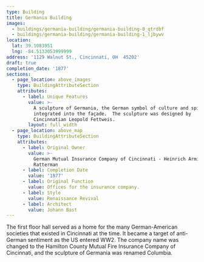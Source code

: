 ```yaml
---
type: Building
title: Germania Building
images:
  - buildings/germania-building/germania-building-0_qtrdbf
  - buildings/germania-building/germania-building-1_ljbywv
location:
  lat: 39.1083951
  lng: -84.5133053999999
address: '1129 Walnut St., Cincinnati, OH  45202'
draft: true
completion_date: '1877'
sections:
  - page_location: above_images
    type: BuildingAttributeSection
    attributes:
      - label: Unique Features
        value: >-
          A sculpture of Germania, the German symbol of culture and spirit, is
          integrated into the façade.  The sculpture was designed by
          Cincinnatian Leopold Fettweis.
        layout: full_width
  - page_location: above_map
    type: BuildingAttributeSection
    attributes:
      - label: Original Owner
        value: >-
          German Mutual Insurance Company of Cincinnati - Heinrich Arminius
          Ratterman
      - label: Completion Date
        value: '1877'
      - label: Original Function
        value: Offices for the insurance company.
      - label: Style
        value: Renaissance Revival
      - label: Architect
        value: Johann Bast
---
```


The first floor hall served as a home for the many German-American societies that existed in Cincinnati at the time. It became a target of anti-German sentiment as the US entered WW2. The company name was changed to the Hamilton County Mutual Fire Insurance Company of Cincinnati, and the sculpture of Germania was renamed Columbia.

